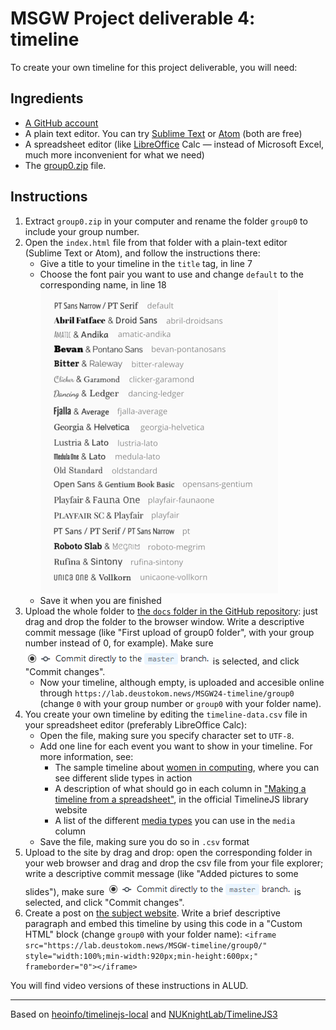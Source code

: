# MSGW Project deliverable 4: timeline

To create your own timeline for this project deliverable, you will need:

## Ingredients

- [A GitHub account](https://github.com/join)
- A plain text editor. You can try [Sublime Text](https://www.sublimetext.com/3) or [Atom](https://atom.io/) (both are free)
- A spreadsheet editor (like [LibreOffice](https://www.libreoffice.org/) Calc &mdash; instead of Microsoft Excel, much more inconvenient for what we need)
- The [group0.zip](../../blob/master/group0.zip) file. 

## Instructions

1. Extract `group0.zip` in your computer and rename the folder `group0` to include your group number.
2. Open the `index.html` file from that folder with a plain-text editor (Sublime Text or Atom), and follow the instructions there: 
    - Give a title to your timeline in the `title` tag, in line 7
    - Choose the font pair you want to use and change `default` to the corresponding name, in line 18
      ![Font pairs](timelinejs-fonts-small.png)
    - Save it when you are finished
3. Upload the whole folder to [the `docs` folder in the GitHub repository](/docs): just drag and drop the folder to the browser window. Write a descriptive commit message (like "First upload of group0 folder", with your group number instead of 0, for example). Make sure ![](commit-master.png) is selected, and click "Commit changes".
    - Now your timeline, although empty, is uploaded and accesible online through `https://lab.deustokom.news/MSGW24-timeline/group0` (change `0` with your group number or `group0` with your folder name).
4. You create your own timeline by editing the `timeline-data.csv` file in your spreadsheet editor (preferably LibreOffice Calc):
    - Open the file, making sure you specify character set to `UTF-8`. 
    - Add one line for each event you want to show in your timeline. For more information, see:
        + The sample timeline about [women in computing](https://lab.deustokom.news/MSGW-timeline/women-computing/), where you can see different slide types in action
        + A description of what should go in each column in ["Making a timeline from a spreadsheet"](https://timeline.knightlab.com/docs/using-spreadsheets.html), in the official TimelineJS library website  
        + A list of the different [media types](https://timeline.knightlab.com/docs/media-types.html) you can use in the `media` column 
    - Save the file, making sure you do so in `.csv` format
6. Upload to the site by drag and drop: open the corresponding folder in your web browser and drag and drop the csv file from your file explorer; write a descriptive commit message (like "Added pictures to some slides"), make sure ![](commit-master.png) is selected, and click "Commit changes". 
7. Create a post on [the subject website](http://deustokom-lab.deusto.es/blog/). Write a brief descriptive paragraph and embed this timeline by using this code in a "Custom HTML" block (change `group0` with your folder name):
   `<iframe src="https://lab.deustokom.news/MSGW-timeline/group0/" style="width:100%;min-width:920px;min-height:600px;" frameborder="0"></iframe>`

You will find video versions of these instructions in ALUD.

---

Based on [heoinfo/timelinejs-local](https://github.com/heoinfo/timelinejs-local) and [NUKnightLab/TimelineJS3](https://timeline.knightlab.com/) 
